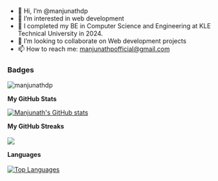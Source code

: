 - 👋 Hi, I’m @manjunathdp
- 👀 I’m interested in web development
- 🌱 I completed my BE in Computer Science and Engineering at KLE Technical University in 2024.
- 💞️ I’m looking to collaborate on Web development projects
- 📫 How to reach me: manjunathpofficial@gmail.com

### Badges
<p align="left"> <img src="https://komarev.com/ghpvc/?username=manjunathdp&label=Profile%20views&color=129e00&style=plastic" alt="manjunathdp" /> </p>

<b>My GitHub Stats</b>

<a href="https://github.com/anuraghazra/github-readme-stats"><img src="https://github-readme-stats.vercel.app/api?username=manjunathdp&show_icons=true&count_private=true&hide_rank=true&title_color=0891b2&text_color=ffffff&icon_color=0891b2&bg_color=1c1917&hide_border=true" alt="Manjunath's GitHub stats" /></a>

<b>My GitHub Streaks</b><br><br>
<a href="http://www.github.com/manjunathdp"><img src="https://github-readme-streak-stats.herokuapp.com/?user=manjunathdp&stroke=ffffff&background=1c1917&ring=0891b2&fire=0891b2&currStreakNum=ffffff&currStreakLabel=0891b2&sideNums=ffffff&sideLabels=ffffff&dates=ffffff&hide_border=true" /></a>

<b>Languages</b><br><br>
<a href="https://github.com/manjunathdp" align="left"><img src="https://github-readme-stats.vercel.app/api/top-langs/?username=manjunathdp&langs_count=10&title_color=0891b2&text_color=ffffff&icon_color=0891b2&bg_color=1c1917&hide_border=true&locale=en&custom_title=Top%20%Languages" alt="Top Languages" /></a>
